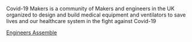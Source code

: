 Covid-19 Makers is a community of Makers and engineers in the UK organized to design and build medical equipment and ventilators to save lives and our healthcare system in the fight against Covid-19

[Engineers Assemble](https://engineersassemble.tribe.so)